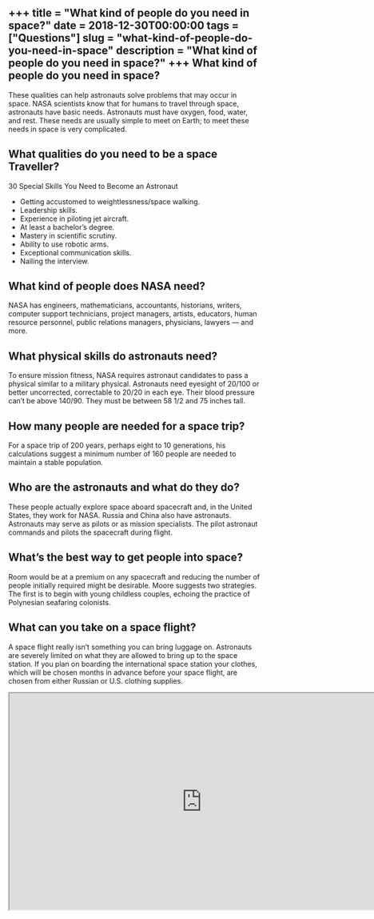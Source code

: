 +++
title = "What kind of people do you need in space?"
date = 2018-12-30T00:00:00
tags = ["Questions"]
slug = "what-kind-of-people-do-you-need-in-space"
description = "What kind of people do you need in space?"
+++
What kind of people do you need in space?
-----------------------------------------

These qualities can help astronauts solve problems that may occur in space. NASA scientists know that for humans to travel through space, astronauts have basic needs. Astronauts must have oxygen, food, water, and rest. These needs are usually simple to meet on Earth; to meet these needs in space is very complicated.

What qualities do you need to be a space Traveller?
---------------------------------------------------

30 Special Skills You Need to Become an Astronaut

- Getting accustomed to weightlessness/space walking.
- Leadership skills.
- Experience in piloting jet aircraft.
- At least a bachelor’s degree.
- Mastery in scientific scrutiny.
- Ability to use robotic arms.
- Exceptional communication skills.
- Nailing the interview.

What kind of people does NASA need?
-----------------------------------

NASA has engineers, mathematicians, accountants, historians, writers, computer support technicians, project managers, artists, educators, human resource personnel, public relations managers, physicians, lawyers — and more.

What physical skills do astronauts need?
----------------------------------------

To ensure mission fitness, NASA requires astronaut candidates to pass a physical similar to a military physical. Astronauts need eyesight of 20/100 or better uncorrected, correctable to 20/20 in each eye. Their blood pressure can’t be above 140/90. They must be between 58 1/2 and 75 inches tall.

How many people are needed for a space trip?
--------------------------------------------

For a space trip of 200 years, perhaps eight to 10 generations, his calculations suggest a minimum number of 160 people are needed to maintain a stable population.

Who are the astronauts and what do they do?
-------------------------------------------

These people actually explore space aboard spacecraft and, in the United States, they work for NASA. Russia and China also have astronauts. Astronauts may serve as pilots or as mission specialists. The pilot astronaut commands and pilots the spacecraft during flight.

What’s the best way to get people into space?
---------------------------------------------

Room would be at a premium on any spacecraft and reducing the number of people initially required might be desirable. Moore suggests two strategies. The first is to begin with young childless couples, echoing the practice of Polynesian seafaring colonists.

What can you take on a space flight?
------------------------------------

A space flight really isn’t something you can bring luggage on. Astronauts are severely limited on what they are allowed to bring up to the space station. If you plan on boarding the international space station your clothes, which will be chosen months in advance before your space flight, are chosen from either Russian or U.S. clothing supplies.

<iframe allow="accelerometer; autoplay; clipboard-write; encrypted-media; gyroscope; picture-in-picture" allowfullscreen="" class="__youtube_prefs__  epyt-is-override  no-lazyload" data-no-lazy="1" data-origheight="433" data-origwidth="770" data-skipgform_ajax_framebjll="" height="433" id="_ytid_76988" loading="lazy" src="https://www.youtube.com/embed/Bn4SnGfwjE0?enablejsapi=1&autoplay=0&cc_load_policy=0&cc_lang_pref=&iv_load_policy=1&loop=0&modestbranding=0&rel=1&fs=1&playsinline=0&autohide=2&theme=dark&color=red&controls=1&" title="YouTube player" width="770"></iframe>